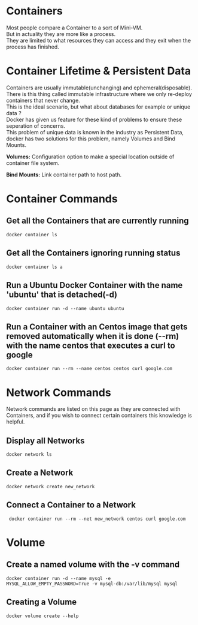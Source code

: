 # Containers

Most people compare a Container to a sort of Mini-VM.  
But in actuality they are more like a process.  
They are limited to what resources they can access and they exit when the process has finished.  

# Container Lifetime & Persistent Data

Containers are usually immutable(unchanging) and ephemeral(disposable).  
There is this thing called immutable infrastructure where we only re-deploy containers that never change.  
This is the ideal scenario, but what about databases for example or unique data ?  
Docker has given us feature for these kind of problems to ensure these seperation of concerns.  
This problem of unique data is known in the industry as Persistent Data, docker has two solutions for this problem, namely Volumes and Bind Mounts.
  
<b>Volumes:</b> Configuration option to make a special location outside of container file system.
  
<b>Bind Mounts:</b> Link container path to host path.

# Container Commands

## Get all the Containers that are currently running

```
docker container ls
```

## Get all the Containers ignoring running status
```
docker container ls a
```

## Run a Ubuntu Docker Container with the name 'ubuntu' that is detached(-d)

```
docker container run -d --name ubuntu ubuntu
```

## Run a Container with an Centos image that gets removed automatically when it is done (--rm) with the name centos that executes a curl to google

```
docker container run --rm --name centos centos curl google.com
```

# Network Commands

Network commands are listed on this page as they are connected with Containers, and if you wish to connect certain containers this knowledge is helpful.

## Display all Networks

```
docker network ls
```

## Create a Network

```
docker network create new_network
```

## Connect a Container to a Network
```
 docker container run --rm --net new_network centos curl google.com
```

# Volume

## Create a named volume with the -v command

```
docker container run -d --name mysql -e MYSQL_ALLOW_EMPTY_PASSWORD=True -v mysql-db:/var/lib/mysql mysql
```

## Creating a Volume

```
docker volume create --help
```